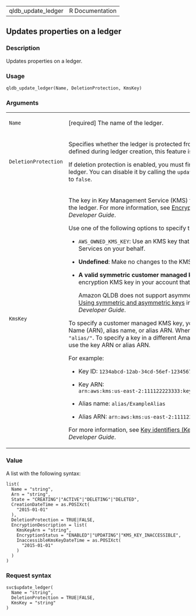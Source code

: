 <table style="width: 100%;">
<tbody>
<tr class="odd">
<td>qldb_update_ledger</td>
<td style="text-align: right;">R Documentation</td>
</tr>
</tbody>
</table>

## Updates properties on a ledger

### Description

Updates properties on a ledger.

### Usage

    qldb_update_ledger(Name, DeletionProtection, KmsKey)

### Arguments

<table>
<colgroup>
<col style="width: 35%" />
<col style="width: 65%" />
</colgroup>
<tbody>
<tr class="odd">
<td><code id="qldb_update_ledger_:_Name">Name</code></td>
<td><p>[required] The name of the ledger.</p></td>
</tr>
<tr class="even">
<td><code
id="qldb_update_ledger_:_DeletionProtection">DeletionProtection</code></td>
<td><p>Specifies whether the ledger is protected from being deleted by
any user. If not defined during ledger creation, this feature is enabled
(<code>true</code>) by default.</p>
<p>If deletion protection is enabled, you must first disable it before
you can delete the ledger. You can disable it by calling the
<code>update_ledger</code> operation to set this parameter to
<code>false</code>.</p></td>
</tr>
<tr class="odd">
<td><code id="qldb_update_ledger_:_KmsKey">KmsKey</code></td>
<td><p>The key in Key Management Service (KMS) to use for encryption of
data at rest in the ledger. For more information, see <a
href="https://docs.aws.amazon.com/qldb/latest/developerguide/encryption-at-rest.html">Encryption
at rest</a> in the <em>Amazon QLDB Developer Guide</em>.</p>
<p>Use one of the following options to specify this parameter:</p>
<ul>
<li><p><code>AWS_OWNED_KMS_KEY</code>: Use an KMS key that is owned and
managed by Amazon Web Services on your behalf.</p></li>
<li><p><strong>Undefined</strong>: Make no changes to the KMS key of the
ledger.</p></li>
<li><p><strong>A valid symmetric customer managed KMS key</strong>: Use
the specified symmetric encryption KMS key in your account that you
create, own, and manage.</p>
<p>Amazon QLDB does not support asymmetric keys. For more information,
see <a
href="https://docs.aws.amazon.com/kms/latest/developerguide/symmetric-asymmetric.html">Using
symmetric and asymmetric keys</a> in the <em>Key Management Service
Developer Guide</em>.</p></li>
</ul>
<p>To specify a customer managed KMS key, you can use its key ID, Amazon
Resource Name (ARN), alias name, or alias ARN. When using an alias name,
prefix it with <code>"alias/"</code>. To specify a key in a different
Amazon Web Services account, you must use the key ARN or alias ARN.</p>
<p>For example:</p>
<ul>
<li><p>Key ID: <code
style="white-space: pre;">⁠1234abcd-12ab-34cd-56ef-1234567890ab⁠</code></p></li>
<li><p>Key ARN: <code
style="white-space: pre;">⁠arn:aws:kms:us-east-2:111122223333:key/1234abcd-12ab-34cd-56ef-1234567890ab⁠</code></p></li>
<li><p>Alias name: <code>alias/ExampleAlias</code></p></li>
<li><p>Alias ARN:
<code>arn:aws:kms:us-east-2:111122223333:alias/ExampleAlias</code></p></li>
</ul>
<p>For more information, see <a
href="https://docs.aws.amazon.com/kms/latest/developerguide/concepts.html#key-id">Key
identifiers (KeyId)</a> in the <em>Key Management Service Developer
Guide</em>.</p></td>
</tr>
</tbody>
</table>

### Value

A list with the following syntax:

    list(
      Name = "string",
      Arn = "string",
      State = "CREATING"|"ACTIVE"|"DELETING"|"DELETED",
      CreationDateTime = as.POSIXct(
        "2015-01-01"
      ),
      DeletionProtection = TRUE|FALSE,
      EncryptionDescription = list(
        KmsKeyArn = "string",
        EncryptionStatus = "ENABLED"|"UPDATING"|"KMS_KEY_INACCESSIBLE",
        InaccessibleKmsKeyDateTime = as.POSIXct(
          "2015-01-01"
        )
      )
    )

### Request syntax

    svc$update_ledger(
      Name = "string",
      DeletionProtection = TRUE|FALSE,
      KmsKey = "string"
    )

